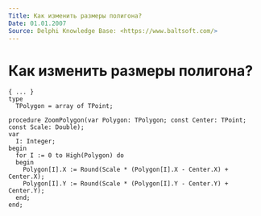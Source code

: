 ```yaml
---
Title: Как изменить размеры полигона?
Date: 01.01.2007
Source: Delphi Knowledge Base: <https://www.baltsoft.com/>
---
```



Как изменить размеры полигона?
==============================

    { ... }
    type
      TPolygon = array of TPoint;
     
    procedure ZoomPolygon(var Polygon: TPolygon; const Center: TPoint; const Scale: Double);
    var
      I: Integer;
    begin
      for I := 0 to High(Polygon) do
      begin
        Polygon[I].X := Round(Scale * (Polygon[I].X - Center.X) + Center.X);
        Polygon[I].Y := Round(Scale * (Polygon[I].Y - Center.Y) + Center.Y);
      end;
    end;

